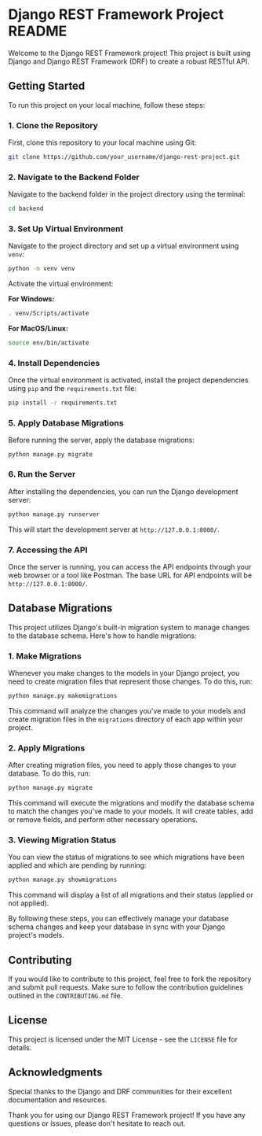 # Django REST Framework Project README

Welcome to the Django REST Framework project! This 
project is built using Django and Django REST Framework (DRF) 
to create a robust RESTful API.

## Getting Started

To run this project on your local machine, follow these steps:

### 1. Clone the Repository

First, clone this repository to your local machine using Git:

```bash
git clone https://github.com/your_username/django-rest-project.git
```

### 2. Navigate to the Backend Folder
Navigate to the backend folder in the project directory using the terminal:

```bash
cd backend
```
### 3. Set Up Virtual Environment

Navigate to the project directory and 
set up a virtual environment using `venv`:

```bash
python -m venv venv
```


Activate the virtual environment:

**For Windows:**

```bash
. venv/Scripts/activate
```

**For MacOS/Linux:**

```bash
source env/bin/activate
```

### 4. Install Dependencies

Once the virtual environment is activated, install the project 
dependencies using `pip` and the `requirements.txt` file:

```bash
pip install -r requirements.txt
```

### 5. Apply Database Migrations
Before running the server, apply the database migrations:

```
python manage.py migrate
```
### 6. Run the Server

After installing the dependencies, you can run the Django development server:

```bash
python manage.py runserver
```

This will start the development server at `http://127.0.0.1:8000/`.

### 7. Accessing the API

Once the server is running, you can access the API endpoints 
through your web browser or a tool like Postman. The base 
URL for API endpoints will be `http://127.0.0.1:8000/`.

## Database Migrations

This project utilizes Django's built-in migration system to manage 
changes to the database schema. Here's how to handle migrations:

### 1. Make Migrations

Whenever you make changes to the models in your Django project, 
you need to create migration files that represent those changes. 
To do this, run:

```bash
python manage.py makemigrations
```

This command will analyze the changes you've made to your 
models and create migration files in the `migrations` directory 
of each app within your project.

### 2. Apply Migrations

After creating migration files, you need to apply those changes to your database. 
To do this, run:

```bash
python manage.py migrate
```

This command will execute the migrations and modify the database 
schema to match the changes you've made to your models. It will 
create tables, add or remove fields, and perform other necessary operations.

### 3. Viewing Migration Status

You can view the status of migrations to see which migrations have been 
applied and which are pending by running:

```bash
python manage.py showmigrations
```

This command will display a list of all migrations and their status 
(applied or not applied).

By following these steps, you can effectively manage your 
database schema changes and keep your database in sync with 
your Django project's models.

## Contributing

If you would like to contribute to this project, feel free to fork the repository 
and submit pull requests. Make sure to follow the contribution guidelines 
outlined in the `CONTRIBUTING.md` file.

## License

This project is licensed under the MIT License - see the `LICENSE` file for details.

## Acknowledgments

Special thanks to the Django and DRF communities for 
their excellent documentation and resources.

Thank you for using our Django REST Framework project! 
If you have any questions or issues, please don't hesitate to reach out.

<!-- TODO: add admin login ..... -->
<!-- TODO: specify cd to backend  ..... -->
<!-- # Django Project Setup Guide

This comprehensive guide provides detailed steps for setting up a Django project, covering virtual environment creation, Django installation, Django Rest Framework integration, and management of project dependencies.

## Setting up Virtual Environment

1. **Create and Activate a Virtual Environment:**
    ```bash
    python -m venv [name]
    . [name]/Scripts/activate
    ```

   This ensures a clean and isolated environment for your Django project.

## Installing Django

2. **Install Django:**
    ```bash
    python -m pip install Django
    ```

3. **Create a New Django Project:**
    ```bash
    django-admin startproject [name] .
    ```

   This initializes a new Django project with the specified name.

## Installing Django Rest Framework

4. **Install Django Rest Framework:**
    ```bash
    pip install djangorestframework
    ```

5. **Configure Django Rest Framework:**
    Add 'rest_framework' to your `INSTALLED_APPS` setting in the `settings.py` file of your project:
    ```python
    INSTALLED_APPS = [
        # ...
        'rest_framework',
    ]
    ```

   This integrates the powerful Django Rest Framework into your project.

## Running the Django Development Server

6. **Start the Django Development Server:**
    ```bash
    python manage.py runserver
    ```

   Access your Django application at [http://127.0.0.1:8000/](http://127.0.0.1:8000/) in your web browser.

## Managing Dependencies with pip freeze

### Creating requirements.txt

7. **Output Installed Packages to `requirements.txt`:**
    ```bash
    python -m pip freeze > requirements.txt
    ```

   This creates a snapshot of your project's dependencies for easy replication.

### Installing Dependencies from requirements.txt

8. **Install Dependencies from `requirements.txt`:**
    ```bash
    python -m pip install -r requirements.txt
    ```

   This ensures consistency across development environments.

## After Cloning the Repository

9. **Create and Activate a Virtual Environment (if not already created):**
    ```bash
    python -m venv [name]
    . [name]/Scripts/activate
    ```

10. **Install Project Dependencies:**
    ```bash
    python -m pip install -r requirements.txt
    ```

   This is essential after cloning the repository to set up the environment with the required packages.

By following these detailed instructions, you'll have a well-structured 
Django project with virtual environment isolation, Django installation, 
Django Rest Framework integration, and proper dependency management. -->
